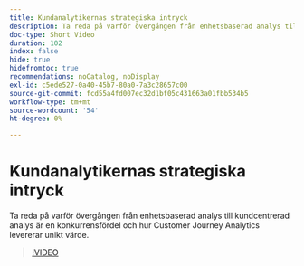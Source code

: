 ```yaml
---
title: Kundanalytikernas strategiska intryck
description: Ta reda på varför övergången från enhetsbaserad analys till kundcentrerad analys är en konkurrensfördel och hur Customer Journey Analytics levererar unikt värde.
doc-type: Short Video
duration: 102
index: false
hide: true
hidefromtoc: true
recommendations: noCatalog, noDisplay
exl-id: c5ede527-0a40-45b7-80a0-7a3c28657c00
source-git-commit: fcd55a4fd007ec32d1bf05c431663a01fbb534b5
workflow-type: tm+mt
source-wordcount: '54'
ht-degree: 0%

---
```


# Kundanalytikernas strategiska intryck

Ta reda på varför övergången från enhetsbaserad analys till kundcentrerad analys är en konkurrensfördel och hur Customer Journey Analytics levererar unikt värde.

<!-- 62_S112_3442459_101_the-strategic-imperative-of-customer-analytics -->
>[!VIDEO](https://video.tv.adobe.com/v/3463005/?learn=on&enablevpops=true&captions=swe)
